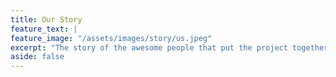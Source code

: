 ```yaml
---
title: Our Story
feature_text: |
feature_image: "/assets/images/story/us.jpeg"
excerpt: "The story of the awesome people that put the project together"
aside: false
---
```



